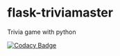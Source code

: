 # flask-triviamaster

Trivia game with python

[![Codacy Badge](https://app.codacy.com/project/badge/Grade/ccdf121590644f22a23932e31472fe83)](https://www.codacy.com/gh/Haki-Malai/flask-triviamaster/dashboard?utm_source=github.com&amp;utm_medium=referral&amp;utm_content=Haki-Malai/flask-triviamaster&amp;utm_campaign=Badge_Grade)